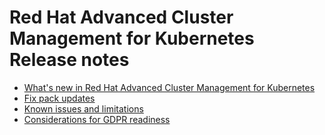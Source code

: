 # Red Hat Advanced Cluster Management for Kubernetes Release notes

- [What's new in Red Hat Advanced Cluster Management for Kubernetes](whats_new.md)
- [Fix pack updates](fixpack.md)
- [Known issues and limitations](known_issues.md)
- [Considerations for GDPR readiness](gdpr_readiness.md)
